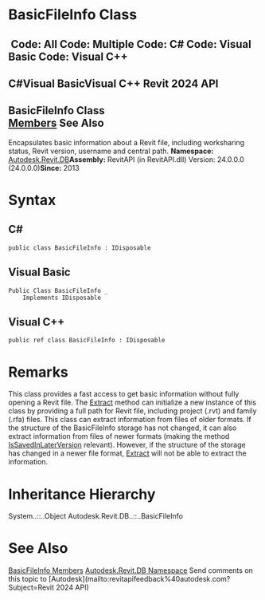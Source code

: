 # BasicFileInfo Class

﻿
 Code: All Code: Multiple Code: C# Code: Visual Basic Code: Visual C++   
---  
C#Visual BasicVisual C++
Revit 2024 API  
---  
BasicFileInfo Class  
[Members](f7a75811-b2ec-8b4c-10d3-6ed0eadf4551.md "BasicFileInfo Members") See Also  
---  
Encapsulates basic information about a Revit file, including worksharing status, Revit version, username and central path. 
**Namespace:** [Autodesk.Revit.DB](87546ba7-461b-c646-cbb1-2cb8f5bff8b2.md "Autodesk.Revit.DB Namespace")**Assembly:** RevitAPI (in RevitAPI.dll) Version: 24.0.0.0 (24.0.0.0)**Since:** 2013 
# Syntax
C#  
---  
```text
public class BasicFileInfo : IDisposable
```
  
Visual Basic  
---  
```text
Public Class BasicFileInfo _
	Implements IDisposable
```
  
Visual C++  
---  
```text
public ref class BasicFileInfo : IDisposable
```
  
# Remarks
This class provides a fast access to get basic information without fully opening a Revit file. The [Extract](05800394-0e43-45f2-6c89-0db484d6a98c.md "Extract Method") method can initialize a new instance of this class by providing a full path for Revit file, including project (.rvt) and family (.rfa) files. This class can extract information from files of older formats. If the structure of the BasicFileInfo storage has not changed, it can also extract information from files of newer formats (making the method [IsSavedInLaterVersion](27a0583a-c2e4-b198-cf60-168f51c07b13.md "IsSavedInLaterVersion Property") relevant). However, if the structure of the storage has changed in a newer file format, [Extract](05800394-0e43-45f2-6c89-0db484d6a98c.md "Extract Method") will not be able to extract the information. 
# Inheritance Hierarchy
System..::..Object Autodesk.Revit.DB..::..BasicFileInfo
# See Also
[BasicFileInfo Members](f7a75811-b2ec-8b4c-10d3-6ed0eadf4551.md "BasicFileInfo Members")
[Autodesk.Revit.DB Namespace](87546ba7-461b-c646-cbb1-2cb8f5bff8b2.md "Autodesk.Revit.DB Namespace")
Send comments on this topic to [Autodesk](mailto:revitapifeedback%40autodesk.com?Subject=Revit 2024 API)